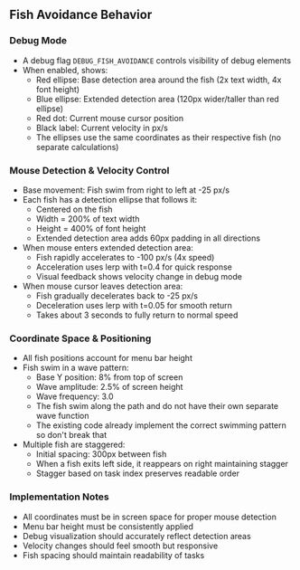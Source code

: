 
## Fish Avoidance Behavior

### Debug Mode
- A debug flag `DEBUG_FISH_AVOIDANCE` controls visibility of debug elements
- When enabled, shows:
  - Red ellipse: Base detection area around the fish (2x text width, 4x font height)
  - Blue ellipse: Extended detection area (120px wider/taller than red ellipse)
  - Red dot: Current mouse cursor position
  - Black label: Current velocity in px/s
  - The ellipses use the same coordinates as their respective fish (no separate calculations)

### Mouse Detection & Velocity Control
- Base movement: Fish swim from right to left at -25 px/s
- Each fish has a detection ellipse that follows it:
  - Centered on the fish
  - Width = 200% of text width
  - Height = 400% of font height
  - Extended detection area adds 60px padding in all directions
- When mouse enters extended detection area:
  - Fish rapidly accelerates to -100 px/s (4x speed)
  - Acceleration uses lerp with t=0.4 for quick response
  - Visual feedback shows velocity change in debug mode
- When mouse cursor leaves detection area:
  - Fish gradually decelerates back to -25 px/s
  - Deceleration uses lerp with t=0.05 for smooth return
  - Takes about 3 seconds to fully return to normal speed

### Coordinate Space & Positioning
- All fish positions account for menu bar height
- Fish swim in a wave pattern:
  - Base Y position: 8% from top of screen
  - Wave amplitude: 2.5% of screen height
  - Wave frequency: 3.0
  - The fish swim along the path and do not have their own separate wave function
  - The existing code already implement the correct swimming pattern so don't break that
- Multiple fish are staggered:
  - Initial spacing: 300px between fish
  - When a fish exits left side, it reappears on right maintaining stagger
  - Stagger based on task index preserves readable order

### Implementation Notes
- All coordinates must be in screen space for proper mouse detection
- Menu bar height must be consistently applied
- Debug visualization should accurately reflect detection areas
- Velocity changes should feel smooth but responsive
- Fish spacing should maintain readability of tasks
